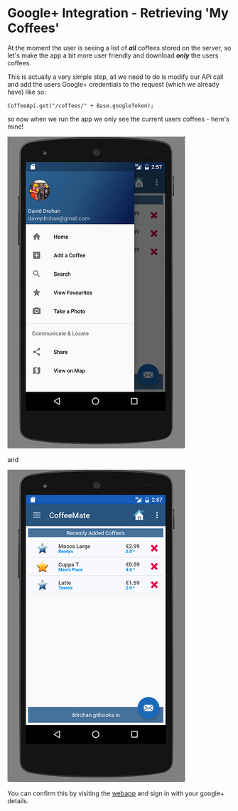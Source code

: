 # Google+ Integration - Retrieving 'My Coffees'


At the moment the user is seeing a list of **_all_** coffees stored on the server, so let's make the app a bit more user friendly and download **_only_** the users coffees.

This is actually a very simple step, all we need to do is modify our APi call and add the users Google+ credentials to the request (which we already have) like so:

```
CoffeeApi.get("/coffees/" + Base.googleToken);
```

so now when we run the app we only see the current users coffees - here's mine!


![](/session06/lab/img/lab0609.png)

and

![](/session06/lab/img/lab0610.png)

You can confirm this by visiting the [webapp](http://coffeemateweb.herokuapp.com) and sign in with your google+ details.
